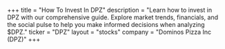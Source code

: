 +++
title = "How To Invest In DPZ"
description = "Learn how to invest in DPZ with our comprehensive guide. Explore market trends, financials, and the social pulse to help you make informed decisions when analyzing $DPZ."
ticker = "DPZ"
layout = "stocks"
company = "Dominos Pizza Inc (DPZ)"
+++

